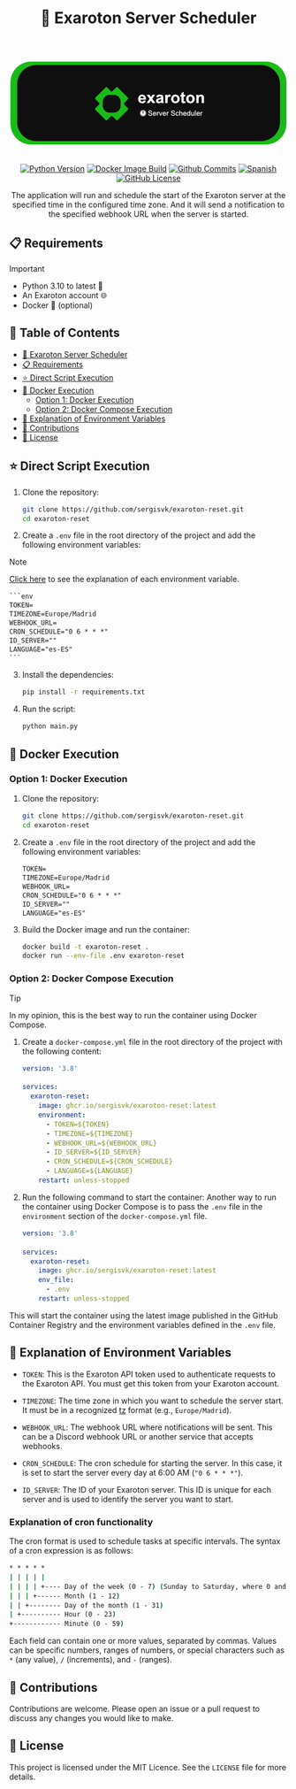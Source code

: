 <div align="center">
  <h1>
    🚀 Exaroton Server Scheduler
    <br/>
    <br/>
    <p align="center">
      <img src="docs/readme-banner.png" alt="Banner Exaroton">
   </p>
  </h1>

   [![Python Version](https://img.shields.io/badge/python-3.10-blue.svg)](https://www.python.org/downloads/release/python-3100/)
   [![Docker Image Build](https://github.com/SergiSvK/exaroton-reset/actions/workflows/docker-image.yml/badge.svg)](https://github.com/SergiSvK/exaroton-reset/actions/workflows/docker-image.yml)
   [![Github Commits](https://img.shields.io/github/last-commit/sergisvk/exaroton-reset)](https://github.com/sergisvk/exaroton-reset)
   [![Spanish](https://raw.githubusercontent.com/pedromxavier/flag-badges/main/badges/ES.svg)](docs/readme-es.md)
   [![GitHub License](https://img.shields.io/github/license/SergiSvK/exaroton-reset)](https://github.com/SergiSvK/exaroton-reset/blob/main/LICENSE)
</div>

<p align="center">
  The application will run and schedule the start of the Exaroton server at the specified time in the configured time zone.
  And it will send a notification to the specified webhook URL when the server is started.
</p>


## 📋 Requirements

> [!IMPORTANT]  
> - Python 3.10 to latest 🐍
> - An Exaroton account 🌐
> - Docker 🐳 (optional)

## 📑 Table of Contents

- [🚀 Exaroton Server Scheduler](#-exaroton-server-scheduler)
- [📋 Requirements](#-requirements)
- [⭐ Direct Script Execution](#-direct-script-execution)
- [🐳 Docker Execution](#-docker-execution)
  - [Option 1: Docker Execution](#option-1-docker-execution)
  - [Option 2: Docker Compose Execution](#option-2-docker-compose-execution)
- [🌱 Explanation of Environment Variables](#-explanation-of-environment-variables)
- [🤝 Contributions](#-contributions)
- [📄 License](#-license)

##  ⭐ Direct Script Execution

1. Clone the repository:
    ```sh
    git clone https://github.com/sergisvk/exaroton-reset.git
    cd exaroton-reset
    ```

2. Create a `.env` file in the root directory of the project and add the following environment variables:
> [!NOTE]
> [Click here](#-explanation-of-environment-variables) to see the explanation of each environment variable.

    ```env
    TOKEN=
    TIMEZONE=Europe/Madrid
    WEBHOOK_URL=
    CRON_SCHEDULE="0 6 * * *"
    ID_SERVER=""
    LANGUAGE="es-ES"
    ```

3. Install the dependencies:
    ```sh
    pip install -r requirements.txt
    ```

4. Run the script:
    ```sh
    python main.py
    ```

## 🐋 Docker Execution

### Option 1: Docker Execution

1. Clone the repository:
    ```sh
    git clone https://github.com/sergisvk/exaroton-reset.git
    cd exaroton-reset
    ```

2. Create a `.env` file in the root directory of the project and add the following environment variables:

    ```env
    TOKEN=
    TIMEZONE=Europe/Madrid
    WEBHOOK_URL=
    CRON_SCHEDULE="0 6 * * *"
    ID_SERVER=""
    LANGUAGE="es-ES"
    ```

3. Build the Docker image and run the container:
    ```sh
    docker build -t exaroton-reset .
    docker run --env-file .env exaroton-reset
    ```
   
### Option 2: Docker Compose Execution

> [!TIP]
> In my opinion, this is the best way to run the container using Docker Compose.

1. Create a `docker-compose.yml` file in the root directory of the project with the following content:

    ```yaml
    version: '3.8'

    services:
      exaroton-reset:
        image: ghcr.io/sergisvk/exaroton-reset:latest
        environment:
          - TOKEN=${TOKEN}
          - TIMEZONE=${TIMEZONE}
          - WEBHOOK_URL=${WEBHOOK_URL}
          - ID_SERVER=${ID_SERVER}
          - CRON_SCHEDULE=${CRON_SCHEDULE}
          - LANGUAGE=${LANGUAGE}
        restart: unless-stopped
    ```


2. Run the following command to start the container:
   Another way to run the container using Docker Compose is
   to pass the `.env` file in the `environment` section of the `docker-compose.yml` file.

    ```yaml
    version: '3.8'

    services:
      exaroton-reset:
        image: ghcr.io/sergisvk/exaroton-reset:latest
        env_file:
          - .env
        restart: unless-stopped
    ```

This will start the container using the latest image published in the GitHub Container Registry and the environment variables defined in the `.env` file.


## 🌱 Explanation of Environment Variables

- `TOKEN`: This is the Exaroton API token used to authenticate requests to the Exaroton API. You must get this token from your Exaroton account.

- `TIMEZONE`: The time zone in which you want to schedule the server start. It must be in a recognized [tz](https://en.wikipedia.org/wiki/List_of_tz_database_time_zones) format (e.g., `Europe/Madrid`).

- `WEBHOOK_URL`: The webhook URL where notifications will be sent. This can be a Discord webhook URL or another service that accepts webhooks.

- `CRON_SCHEDULE`: The cron schedule for starting the server. In this case, it is set to start the server every day at 6:00 AM (`"0 6 * * *"`).

- `ID_SERVER`: The ID of your Exaroton server. This ID is unique for each server and is used to identify the server you want to start.

### Explanation of cron functionality

The cron format is used to schedule tasks at specific intervals. The syntax of a cron expression is as follows:

```cmd
* * * * *
| | | | |
| | | | +---- Day of the week (0 - 7) (Sunday to Saturday, where 0 and 7 are Sunday)
| | | +------ Month (1 - 12)
| | +-------- Day of the month (1 - 31)
| +---------- Hour (0 - 23)
+------------ Minute (0 - 59)
```

Each field can contain one or more values, separated by commas. Values can be specific numbers, ranges of numbers, or special characters such as `*` (any value), `/` (increments), and `-` (ranges).

## 🤝 Contributions

Contributions are welcome. Please open an issue or a pull request to discuss any changes you would like to make.

## 📄 License

This project is licensed under the MIT Licence. See the `LICENSE` file for more details.
